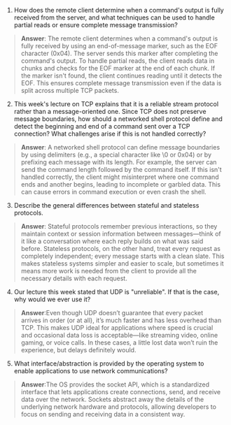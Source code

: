 1. How does the remote client determine when a command's output is fully received from the server, and what techniques can be used to handle partial reads or ensure complete message transmission?

 > **Answer**: The remote client determines when a command's output is fully received by using an end-of-message marker, such as the EOF character (0x04). The server sends this marker after completing the command's output. To handle partial reads, the client reads data in chunks and checks for the EOF marker at the end of each chunk. If the marker isn't found, the client continues reading until it detects the EOF. This ensures complete message transmission even if the data is split across multiple TCP packets.

2. This week's lecture on TCP explains that it is a reliable stream protocol rather than a message-oriented one. Since TCP does not preserve message boundaries, how should a networked shell protocol define and detect the beginning and end of a command sent over a TCP connection? What challenges arise if this is not handled correctly?

 > **Answer**: A networked shell protocol can define message boundaries by using delimiters (e.g., a special character like \0 or 0x04) or by prefixing each message with its length. For example, the server can send the command length followed by the command itself. If this isn't handled correctly, the client might misinterpret where one command ends and another begins, leading to incomplete or garbled data. This can cause errors in command execution or even crash the shell.

3. Describe the general differences between stateful and stateless protocols.

 > **Answer**: Stateful protocols remember previous interactions, so they maintain context or session information between messages—think of it like a conversation where each reply builds on what was said before. Stateless protocols, on the other hand, treat every request as completely independent; every message starts with a clean slate. This makes stateless systems simpler and easier to scale, but sometimes it means more work is needed from the client to provide all the necessary details with each request.

4. Our lecture this week stated that UDP is "unreliable". If that is the case, why would we ever use it?

 > **Answer**:Even though UDP doesn’t guarantee that every packet arrives in order (or at all), it’s much faster and has less overhead than TCP. This makes UDP ideal for applications where speed is crucial and occasional data loss is acceptable—like streaming video, online gaming, or voice calls. In these cases, a little lost data won’t ruin the experience, but delays definitely would.

5. What interface/abstraction is provided by the operating system to enable applications to use network communications?

 > **Answer**:The OS provides the socket API, which is a standardized interface that lets applications create connections, send, and receive data over the network. Sockets abstract away the details of the underlying network hardware and protocols, allowing developers to focus on sending and receiving data in a consistent way.